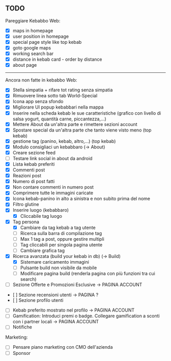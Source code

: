 ## TODO

Pareggiare Kebabbo Web:

- [x] maps in homepage
- [x] user position in homepage
- [x] special page style like top kebab
- [x] goto google maps
- [x] working search bar
- [x] distance in kebab card - order by distance
- [x] about page

---

Ancora non fatte in kebabbo Web:

- [x] Stella simpatia + rifare tot rating senza simpatia
- [x] Rimuovere linea sotto tab World-Special
- [x] Icona app senza sfondo
- [x] Migliorare UI popup kebabbari nella mappa
- [x] Inserire nella scheda kebab le sue caratteristiche (grafico con livello di salsa yogurt, quantità carne, piccantezza,...)
- [x] Mettere About da un'altra parte e rimettere sezioni account
- [x] Spostare special da un'altra parte che tanto viene visto meno (top kebab)
- [x] gestione tag (panino, kebab, altro,...) (top kebab)
- [x] Modulo consigliaci un kebabbaro (-> About)
- [x] Creare sezione feed
- [ ] Testare link social in about da android
- [x] Lista kebab preferiti
- [x] Commenti post
- [x] Reazioni post
- [x] Numero di post fatti
- [x] Non contare commenti in numero post
- [x] Comprimere tutte le immagini caricate
- [x] Icona kebab-panino in alto a sinistra e non subito prima del nome
- [x] Filtro glutine
- [x] Inserire luogo (kebabbaro)
    - [x] Cliccabile tag luogo
- [x] Tag persona
    - [x] Cambiare da tag kebab a tag utente
    - [ ] Ricerca sulla barra di compilazione tag
    - [ ] Max 1 tag a post, oppure gestire multipli
    - [ ] Tag cliccabili per singola pagina utente
    - [ ] Cambiare grafica tag
- [x] Ricerca avanzata (build your kebab in db) (-> Build)
    - [x] Sistemare caricamento immagini
    - [ ] Pulsante build non visibile da mobile
    - [ ] Modificare pagina build (renderla pagina con più funzioni tra cui search)

- [ ] Sezione Offerte e Promozioni Esclusive -> PAGINA ACCOUNT
- [ ] Sezione recensioni utenti -> PAGINA ?
- [ ] Sezione profilo utenti
- [ ] Kebab preferito mostrato nel profilo -> PAGINA ACCOUNT
- [ ] Gamification: Introduci premi o badge. Collegare gamification a sconti con i partner locali -> PAGINA ACCOUNT
- [ ] Notifiche

Marketing:

- [ ] Pensare piano marketing con CMO dell'azienda
- [ ] Sponsor
